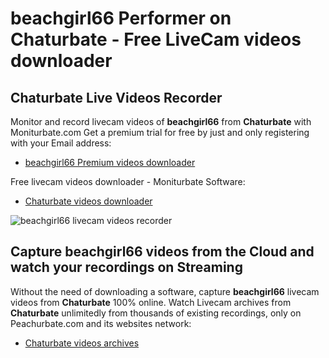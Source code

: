 # beachgirl66 Performer on Chaturbate - Free LiveCam videos downloader

## Chaturbate Live Videos Recorder

Monitor and record livecam videos of **beachgirl66** from **Chaturbate** with Moniturbate.com
Get a premium trial for free by just and only registering with your Email address:
* [beachgirl66 Premium videos downloader](https://moniturbate.com/request-demo-licence-key.html)

Free livecam videos downloader - Moniturbate Software:
* [Chaturbate videos downloader](https://moniturbate.com/moniturbate-download-software.html)

![beachgirl66 livecam videos recorder](https://peachurnet.com/templates/moniturbate-software.png)


## Capture beachgirl66 videos from the Cloud and watch your recordings on Streaming

Without the need of downloading a software, capture **beachgirl66** livecam videos from **Chaturbate** 100% online.
Watch Livecam archives from **Chaturbate** unlimitedly from thousands of existing recordings, only on Peachurbate.com and its websites network:
* [Chaturbate videos archives](https://peachurnet.com/)